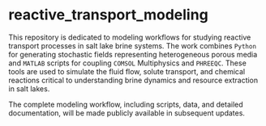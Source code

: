 # reactive_transport_modeling

This repository is dedicated to modeling workflows for studying reactive transport processes in salt lake brine systems. The work combines `Python` for generating stochastic fields representing heterogeneous porous media and `MATLAB` scripts for coupling `COMSOL` Multiphysics and `PHREEQC`. These tools are used to simulate the fluid flow, solute transport, and chemical reactions critical to understanding brine dynamics and resource extraction in salt lakes.

The complete modeling workflow, including scripts, data, and detailed documentation, will be made publicly available in subsequent updates.
